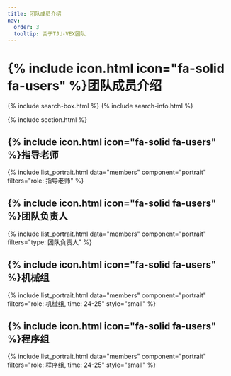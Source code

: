 ```yaml
---
title: 团队成员介绍
nav:
  order: 3
  tooltip: 关于TJU-VEX团队
---
```


# {% include icon.html icon="fa-solid fa-users" %}团队成员介绍
{% include search-box.html %}
{% include search-info.html %}

{% include section.html %}

## {% include icon.html icon="fa-solid fa-users" %}指导老师

{% include list_portrait.html data="members" component="portrait" filters="role: 指导老师" %}

## {% include icon.html icon="fa-solid fa-users" %}团队负责人

{% include list_portrait.html data="members" component="portrait" filters="type: 团队负责人" %}

## {% include icon.html icon="fa-solid fa-users" %}机械组
  
{% include list_portrait.html data="members" component="portrait" filters="role: 机械组, time: 24-25" style="small" %}

## {% include icon.html icon="fa-solid fa-users" %}程序组
  
{% include list_portrait.html data="members" component="portrait" filters="role: 程序组, time: 24-25" style="small" %}